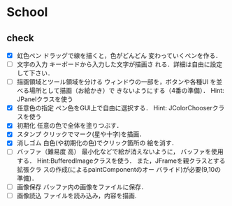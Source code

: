 # School

## check
- [x] 虹色ペン
ドラッグで線を描くと，色がどんどん
変わっていくペンを作る．
- [ ] 文字の入力
キーボードから入力した文字が描画さ
れる．詳細は自由に設定して下さい．
- [ ] 描画領域とツール領域を分ける
ウィンドウの一部を，ボタンや各種UI
を並べる場所として描画（お絵かき）で
きないようにする（4番の準備）．
Hint: JPanelクラスを使う
- [x] 任意色の指定
ペン色をGUI上で自由に選択する．
Hint: JColorChooserクラスを使う
- [x] 初期化
任意の色で全体を塗りつぶす．
- [x] スタンプ
クリックでマーク(星や十字)を描画．
- [x] 消しゴム
白色(や初期化の色)でクリック箇所の
絵を消す．
- [ ] バッファ（難易度 高）
最小化などで絵が消えないように，
バッファを使用する．
Hint:BufferedImageクラスを使う．
また，JFrameを親クラスとする拡張クラ
スの作成(によるpaintComponentのオー
バライド)が必要(9,10の準備)．
- [ ] 画像保存
バッファ内の画像をファイルに保存．
- [ ] 画像読込
ファイルを読み込み，内容を描画.